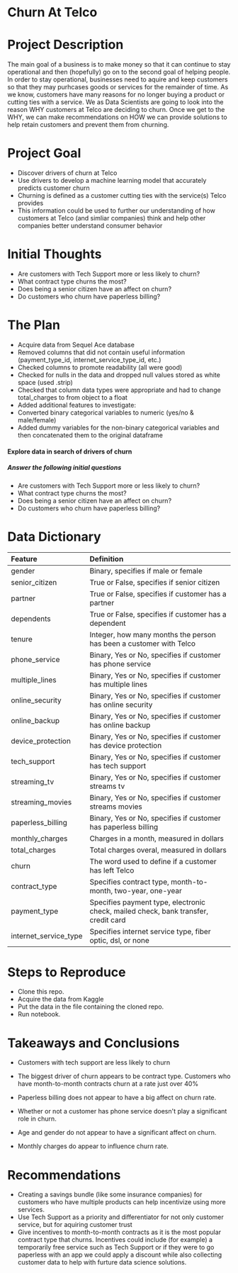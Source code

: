 # Churn At Telco

# Project Description

The main goal of a business is to make money so that it can continue to stay operational and then (hopefully) go on to the second goal of helping people. In order to stay operational, businesses need to aquire and keep customers so that they may purhcases goods or services for the remainder of time. As we know, customers have many reasons for no longer buying a product or cutting ties with a service. We as Data Scientists are going to look into the reason WHY customers at Telco are deciding to churn. Once we get to the WHY, we can make recommendations on HOW we can provide solutions to help retain customers and prevent them from churning.

# Project Goal

- Discover drivers of churn at Telco
- Use drivers to develop a machine learning model that accurately predicts customer churn
- Churning is defined as a customer cutting ties with the service(s) Telco provides
- This information could be used to further our understanding of how customers at Telco (and simliar companies)     think and help other companies better understand consumer behavior 

# Initial Thoughts

- Are customers with Tech Support more or less likely to churn?
- What contract type churns the most?
- Does being a senior citizen have an affect on churn?
- Do customers who churn have paperless billing?


# The Plan

- Acquire data from Sequel Ace database
- Removed columns that did not contain useful information (payment_type_id, internet_service_type_id, etc.)
- Checked columns to promote readability (all were good)
- Checked for nulls in the data and dropped null values stored as white space (used .strip)
- Checked that column data types were appropriate and had to change total_charges to from object to a float
- Added additional features to investigate:
- Converted binary categorical variables to numeric (yes/no & male/female)
- Added dummy variables for the non-binary categorical variables and then concatenated them to the original   dataframe

#### Explore data in search of drivers of churn

##### Answer the following initial questions
- Are customers with Tech Support more or less likely to churn?
- What contract type churns the most?
- Does being a senior citizen have an affect on churn?
- Do customers who churn have paperless billing?

# Data Dictionary

| Feature | Definition |
|:--------|:-----------|
|gender|Binary, specifies if male or female|
|senior_citizen|True or False, specifies if senior citizen|
|partner|True or False, specifies if customer has a partner|
|dependents|True or False, specifies if customer has a dependent|
|tenure|Integer, how many months the person has been a customer with Telco|
|phone_service|Binary, Yes or No, specifies if customer has phone service|
|multiple_lines|Binary, Yes or No, specifies if customer has multiple lines|
|online_security|Binary, Yes or No, specifies if customer has online security|
|online_backup|Binary, Yes or No, specifies if customer has online backup|
|device_protection|Binary, Yes or No, specifies if customer has device protection|
|tech_support|Binary, Yes or No, specifies if customer has tech support|
|streaming_tv|Binary, Yes or No, specifies if customer streams tv|
|streaming_movies|Binary, Yes or No, specifies if customer streams movies|
|paperless_billing|Binary, Yes or No, specifies if customer has paperless billing|
|monthly_charges|Charges in a month, measured in dollars|
|total_charges|Total charges overal, measured in dollars|
|churn|The word used to define if a customer has left Telco|
|contract_type|Specifies contract type, month-to-month, two-year, one-year|
|payment_type|Specifies payment type, electronic check, mailed check, bank transfer, credit card|
|internet_service_type|Specifies internet service type, fiber optic, dsl, or none|

# Steps to Reproduce

- Clone this repo.
- Acquire the data from Kaggle
- Put the data in the file containing the cloned repo.
- Run notebook.

# Takeaways and Conclusions

- Customers with tech support are less likely to churn

- The biggest driver of churn appears to be contract type. Customers who have month-to-month contracts churn at a rate just over 40%

- Paperless billing does not appear to have a big affect on churn rate.

- Whether or not a customer has phone service doesn't play a significant role in churn.

- Age and gender do not appear to have a significant affect on churn.

- Monthly charges do appear to influence churn rate.


# Recommendations

- Creating a savings bundle (like some insurance companies) for customers who have multiple products can help incentivize using more services.
- Use Tech Support as a priority and differentiator  for not only customer service, but for aquiring customer trust
- Give incentives to month-to-month contracts as it is the most popular contract type that churns. Incentives could include (for example) a temporarily free service such as Tech Support or if they were to go paperless with an app we could apply a discount while also collecting customer data to help with furture data science solutions. 

